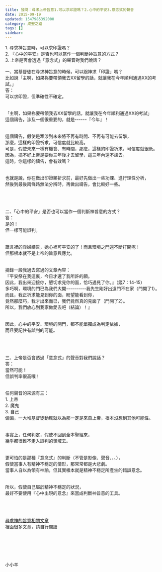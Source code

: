 ```yaml
---
title: 發問：尋求上帝旨意1.可以求印證嗎？2.心中的平安3.意念式的聲音
date: 2015-09-19
updated: 1547985392000
category: 成聖之路
tags: []
sidebar: 
---
```


<p>1.	尋求神旨意時，可以求印證嗎？<br/>2.	『心中的平安』是否也可以當作一個判斷神旨意的方式？<br/>3.	上帝是否會透過「意念式」的聲音對我們說話？<br/><!--more--><br/>一、當基督徒在尋求神旨意的時候，可以跟神求「印證」嗎？<br/>比如說「主啊，如果祢要帶領我去XX留學的話，就讓我在今年順利通過XX的考試。」<br/>答：<br/>可以求印證，但準確性不確定。<br/> <br/><br/>「主啊，如果祢要帶領我去XX留學的話，就讓我在今年順利通過XX的考試」<br/>這個禱告，涉及一個很重要的，就是------『今年』！<br/><br/><br/>這個禱告，假使是牽涉到未來將不再有時間、不再有可能去留學，<br/>那麼，這樣的印證祈求，可信度就比較高。<br/>可是，假使未來一樣有機會、有時間，那麼，這樣的印證祈求，可信度就很低。<br/>因為，搞不好上帝是要你三年後才去留學，這三年內還不該去。<br/>這時，你這樣的禱告，會有效嗎？<br/> <br/><br/>也就是說，你在做出印證類祈求前，最好先做出一些功課、進行理性分析，<br/>然後到最後兩條路無法分辨時，再做出禱告，會比較好一些。<br/> <br/> <br/><br/><br/>二、「心中的平安」是否也可以當作一個判斷神旨意的方式？<br/>答：<br/>是的！<br/>但一樣可能誤判。<br/><br/><br/>箴言裡的淫婦禱告，她心裡可平安的了！而且環境之門還不斷打開呢！<br/>但那根本就不是上帝的旨意與應允。<br/><br/><br/>摘錄一段我過去寫過的文章內容：<br/>『平安祭在我這裏，今日才還了我所許的願。<br/>因此，我出來迎接你，懇切求見你的面，恰巧遇見了你。』（箴7：14-15）<br/>多巧啊，環境的門已為我們大開----------我先生剛好出遠門不在家（門開了1）。<br/>而且，我正祈求能見到你的面，盼望能看到你，<br/>竟然那麼巧，我才出來而已，我們竟然真的見面了（門開了2）。<br/>所以，我們放心到我家做愛去吧（結論）！』<br/><br/><br/>因此，心中的平安、環境的開門，都不能單獨成為判定依據，<br/>而且要記住有誤判的可能。<br/> <br/><br/><br/> <br/>三、上帝是否會透過「意念式」的聲音對我們說話？<br/>答：<br/>當然可能！<br/>但誤判率很高哦！<br/><br/><br/>任何聲音的來源有三：<br/>1.	上帝<br/>2.	魔鬼<br/>3.	自己<br/>偏偏，一大堆基督徒動輒就以為那一定是來自上帝，根本沒想到其他可能性。 <br/><br/><br/>事實上，任何判定，假使不回到全本聖經來，<br/>幾乎都很難不走入誤判的領域去。<br/><br/><br/>更可怕的是那種『意念式』的判斷（不管是影像、聲音、、、），<br/>假使當事人有精神不穩定的情形，那常常都是大悲劇。<br/>當事人自以為領有神諭，但其實根本就是精神不穩定所產生的錯誤意念。<br/><br/><br/>所以，假使自己屬於精神不穩定的狀況，<br/>最好不要使用『心中出現的意念』來當成判斷神旨意的工具。<br/><br/><br/><br/><br/><a href="/posts/269196332">尋求神的旨意相關文章 </a><br/>裡面很多文章，請自行閱讀<br/><br/><br/><br/><br/><br/><br/>小小羊<br/><br/><br/><br/><br/><br/>
</p>